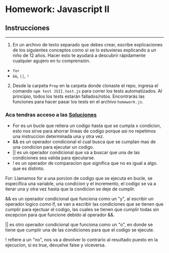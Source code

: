# Homework: Javascript II

## Instrucciones
---
1. En un archivo de texto separado que debes crear, escribe explicaciones de los siguientes conceptos como si se lo estuvieras explicando a un niño de 12 años. Hacer esto te ayudará a descubrir rápidamente cualquier agujero en tu comprensión.

* `for`
* `&&`, `||`, `!`

2. Desde la carpeta `Prep` en la carpeta donde clonaste el repo, ingresa el comando `npm test JSII.test.js` para correr los tests automatizados. Al principio, todos los tests estarán fallados/rotos. Encontrarás las funciones para hacer pasar los tests en el archivo `homework.js`.

### Aca tendras acceso a las [Soluciones]( https://github.com/atralice/Curso.Prep.Henry/blob/solution/03-JS-II/homework/homework.js )

* For es un bucle que reitera un codigo hasta que se cumpla x condicion, esto nos sirve para ahorrar lineas de codigo porque asi no repetimos una instruccion determinada una y otra vez.
* && es un operador condicional el cual busca que se cumplan mas de una condicion para ejecutar un codigo.
* || es un operador condicional que va a buscar que una de las condiciones sea valida para ejecutarse.
* ! es un operador de comparacion que significa que no es igual a algo. que es distinto.



For: Llamamos for a una porcion de codigo que se ejecuta en bucle, se especifica una variable, una condicion y el incremento, el codigo se va a iterar una y otra vez hasta que la condicion se deje de cumplir.

&& es un operador condicional que funciona como un "y", al escribir un operador logico como if, se van a escribir las condiciones que se tienen que cumplir para ejectuar el codigo, las cuales se tienen que cumplir todas sin excepcion para que funcione debido al operador &&.

|| es otro operador condicional que funciona como un "o", en donde se tiene que cumplir una de las condiciones para que el codigo se ejecute.

! refiere a un "no", nos va a devolver lo contrario al resultado puesto en la ejecucion, si es true, devuelve false y viceversa.